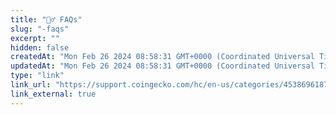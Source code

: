 ```yaml
---
title: "🙋‍♂️ FAQs"
slug: "️-faqs"
excerpt: ""
hidden: false
createdAt: "Mon Feb 26 2024 08:58:31 GMT+0000 (Coordinated Universal Time)"
updatedAt: "Mon Feb 26 2024 08:58:31 GMT+0000 (Coordinated Universal Time)"
type: "link"
link_url: "https://support.coingecko.com/hc/en-us/categories/4538696187673-CoinGecko-API"
link_external: true
---
```

